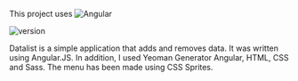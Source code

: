 This project uses ![Angular](https://img.shields.io/badge/AngularJS-E23237?style=for-the-badge&logo=angularjs&logoColor=white&style=plastic) 

![version](https://img.shields.io/badge/angularjs%20version-1.4.0-blue?style=plastic) 

Datalist is a simple application that adds and removes data. It was written using Angular.JS. In addition, I used Yeoman Generator Angular, HTML, CSS and Sass. The menu has been made using CSS Sprites.
